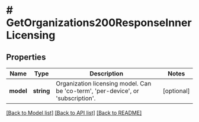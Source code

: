 # # GetOrganizations200ResponseInnerLicensing

## Properties

Name | Type | Description | Notes
------------ | ------------- | ------------- | -------------
**model** | **string** | Organization licensing model. Can be &#39;co-term&#39;, &#39;per-device&#39;, or &#39;subscription&#39;. | [optional]

[[Back to Model list]](../../README.md#models) [[Back to API list]](../../README.md#endpoints) [[Back to README]](../../README.md)

